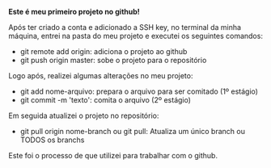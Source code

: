<strong>Este é meu primeiro projeto no github!</strong>

Após ter criado a conta e adicionado a SSH key, no terminal da minha máquina, entrei na pasta do meu projeto e executei os seguintes comandos:

<ul>
  <li>git remote add origin: adiciona o projeto ao github</li>
  <li>git push origin master: sobe o projeto para o repositório</li>
</ul>

Logo após, realizei algumas alterações no meu projeto:

<ul>
  <li>git add nome-arquivo: prepara o arquivo para ser comitado (1º estágio)</li>
  <li>git commit -m 'texto': comita o arquivo (2º estágio)</li>
</ul>

Em seguida atualizei o projeto no repositório:

<ul>
  <li>git pull origin nome-branch ou git pull: Atualiza um único branch ou TODOS os branchs</li>
</ul>

Este foi o processo de que utilizei para trabalhar com o github.
